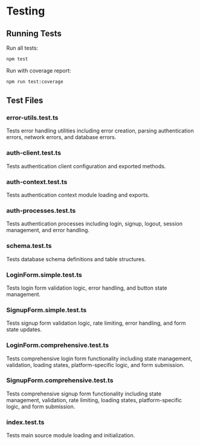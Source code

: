 # Testing

## Running Tests

Run all tests:
```bash
npm test
```

Run with coverage report:
```bash
npm run test:coverage
```

## Test Files

### error-utils.test.ts
Tests error handling utilities including error creation, parsing authentication errors, network errors, and database errors.

### auth-client.test.ts
Tests authentication client configuration and exported methods.

### auth-context.test.ts
Tests authentication context module loading and exports.

### auth-processes.test.ts
Tests authentication processes including login, signup, logout, session management, and error handling.

### schema.test.ts
Tests database schema definitions and table structures.

### LoginForm.simple.test.ts
Tests login form validation logic, error handling, and button state management.

### SignupForm.simple.test.ts
Tests signup form validation logic, rate limiting, error handling, and form state updates.

### LoginForm.comprehensive.test.ts
Tests comprehensive login form functionality including state management, validation, loading states, platform-specific logic, and form submission.

### SignupForm.comprehensive.test.ts
Tests comprehensive signup form functionality including state management, validation, rate limiting, loading states, platform-specific logic, and form submission.

### index.test.ts
Tests main source module loading and initialization.
